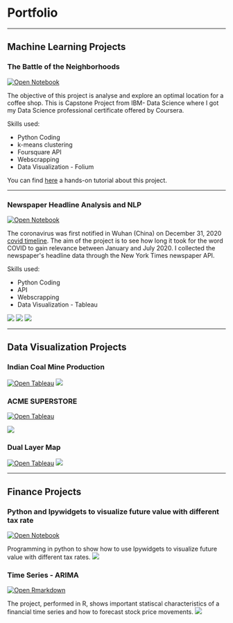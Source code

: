 # Portfolio

---
## Machine Learning Projects 

### The Battle of the Neighborhoods

[![Open Notebook](https://img.shields.io/badge/Jupyter-Open_Notebook-blue?logo=Jupyter)](https://github.com/ssilvacris/Coursera_Capstone/blob/main/capstone_project_final/Notebook_coffee.ipynb)

The objective of this project is analyse and explore an optimal location for a coffee shop.
This is Capstone Project from IBM- Data Science where I got my Data Science professional certificate offered by Coursera.

Skills used:
* Python Coding
* k-means clustering
* Foursquare API
* Webscrapping
* Data Visualization - Folium

You can find [here](https://towardsdatascience.com/analysis-of-coffee-shops-in-montreal-neighbourhood-segmentation-and-clustering-4e4f020c30d7) a hands-on tutorial about this project. 

---
### Newspaper Headline Analysis and NLP
[![Open Notebook](https://img.shields.io/badge/Jupyter-Open_Notebook-blue?logo=Jupyter)](https://github.com/ssilvacris/Data-Science-Projects/blob/main/NLP_%20Headline_NYTimes/newspaper_nlp.ipynb)

The coronavirus was first notified in Wuhan (China) on December 31, 2020 [covid timeline](https://www.who.int/news-room/detail/29-06-2020-covidtimeline). 
The aim of the project is to see how long it took for the word COVID to gain relevance between January and July 2020. I collected the newspaper's headline data through the New York Times newspaper API.

Skills used:
* Python Coding
* API
* Webscrapping
* Data Visualization - Tableau


<img src="images/nlp_fig1.png?raw=true"/>
<img src="images/nlp_fig2.png?raw=true"/>
<img src="images/ranking-resize.gif?raw=true"/>



---
## Data Visualization Projects 

### Indian Coal Mine Production
 [![Open Tableau](https://img.shields.io/badge/Tableau-Open_Tableau-green?logo=Jupyter)](https://public.tableau.com/profile/cristiane.da.silva#!/vizhome/IndianCoalMineProduction_16117464503940/Dashboard)
<img src="images/indian_coal.png?raw=true"/>
            
 
### ACME SUPERSTORE
[![Open Tableau](https://img.shields.io/badge/Tableau-Open_Tableau-green?logo=Jupyter)](https://public.tableau.com/profile/cristiane.da.silva#!/vizhome/Dashboard_Submission_week3/ACMESUPERSTORE)

  <img src="images/ACME SUPERSTORE.png?raw=true"/>
  
  

### Dual Layer Map
 [![Open Tableau](https://img.shields.io/badge/Tableau-Open_Tableau-green?logo=Jupyter)](https://public.tableau.com/profile/cristiane.da.silva#!/vizhome/DualLayerMap_16103574007610/DualLayerMap)
  <img src="images/Dual Layer Map.png?raw=true"/>
             
---
## Finance Projects 
### Python and Ipywidgets to visualize future value with different tax rate
[![Open Notebook](https://img.shields.io/badge/Jupyter-Open_Notebook-blue?logo=Jupyter)](https://github.com/ssilvacris/Finance-Projects/blob/master/ipywidgets-fv.ipynb)

Programming in python to show how to use Ipywidgets to visualize future value with different tax rates.
<img src="images/ipywidget-fv.gif?raw=true"/>


### Time Series - ARIMA
[![Open Rmarkdown](https://img.shields.io/endpoint?url=https%3A%2F%2Frstudio.github.io%2Frstudio-shields%2Fcategory%2FR-Markdown.json)](https://nbviewer.jupyter.org/github/ssilvacris/Finance-Projects/blob/master/ARIMA/Time_Series.nb.html)

The project, performed in R,  shows important statiscal characteristics of a financial time series and how to forecast stock price movements.
<img src="images/Arima.png?raw=true"/>

